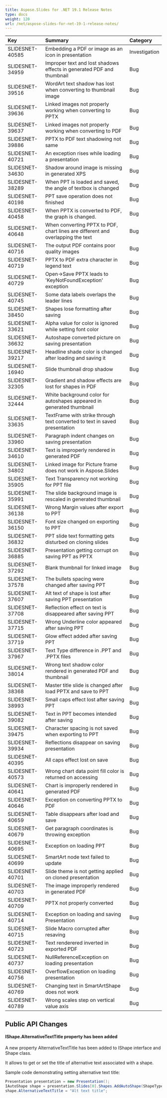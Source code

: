 ```yaml
---
title: Aspose.Slides for .NET 19.1 Release Notes
type: docs
weight: 120
url: /net/aspose-slides-for-net-19-1-release-notes/
---
```


|**Key**|**Summary**|**Category**|
| :- | :- | :- |
|SLIDESNET-40585|Embedding a PDF or image as an icon in presentation|Investigation|
|SLIDESNET-34959|Improper text and lost shadows effects in generated PDF and thumbnail|Bug|
|SLIDESNET-39516|WordArt text shadow has lost when converting to thumbnail image|Bug|
|SLIDESNET-39636|Linked images not properly working when converting to PPTX|Bug|
|SLIDESNET-39637|Linked images not properly working when converting to PDF|Bug|
|SLIDESNET-39886|PPTX to PDF text shadowing not same|Bug|
|SLIDESNET-40721|An exception rises while loading a presentation|Bug|
|SLIDESNET-34630|Shadow around image is missing in generated XPS|Bug|
|SLIDESNET-38289|When PPT is loaded and saved, the angle of textbox is changed|Bug|
|SLIDESNET-40198|PPT save operation does not finished|Bug|
|SLIDESNET-40458|When PPTX is converted to PDF, the graph is changed.|Bug|
|SLIDESNET-40648|When converting PPTX to PDF, chart lines are different and overlapping the text|Bug|
|SLIDESNET-40716|The output PDF contains poor quality images|Bug|
|SLIDESNET-40719|PPTX to PDF extra character in legend text|Bug|
|SLIDESNET-40729|Open->Save PPTX leads to 'KeyNotFoundException' exception|Bug|
|SLIDESNET-40745|Some data labels overlaps the leader lines|Bug|
|SLIDESNET-38450|Shapes lose formatting after saving|Bug|
|SLIDESNET-33621|Alpha value for color is ignored while setting font color|Bug|
|SLIDESNET-36632|Autoshape converted picture on saving presentation|Bug|
|SLIDESNET-39217|Headline shade color is changed after loading and saving it|Bug|
|SLIDESNET-16940|Slide thumbnail drop shadow|Bug|
|SLIDESNET-32305|Gradient and shadow effects are lost for shapes in PDF|Bug|
|SLIDESNET-32444|White background color for autoshapes appeared in generated thumbnail|Bug|
|SLIDESNET-33635|TextFrame with strike through text converted to text in saved presentation|Bug|
|SLIDESNET-33960|Paragraph indent changes on saving presentation|Bug|
|SLIDESNET-34610|Text is improperly rendered in generated PDF|Bug|
|SLIDESNET-34802|Linked image for Picture frame does not work in Aspose.Slides|Bug|
|SLIDESNET-35905|Text Transparency not working for PPT file|Bug|
|SLIDESNET-35991|The slide background image is rescaled in generated thumbnail|Bug|
|SLIDESNET-36138|Wrong Margin values after export to PPT|Bug|
|SLIDESNET-36150|Font size changed on exporting to PPT|Bug|
|SLIDESNET-36832|PPT slide text formatting gets disturbed on cloning slides|Bug|
|SLIDESNET-36885|Presentation getting corrupt on saving PPT as PPTX|Bug|
|SLIDESNET-37292|Blank thumbnail for linked image|Bug|
|SLIDESNET-37578|The bullets spacing were changed after saving PPT|Bug|
|SLIDESNET-37607|Alt text of shape is lost after saving PPT presentation|Bug|
|SLIDESNET-37708|Reflection effect on text is disappeared after saving PPT|Bug|
|SLIDESNET-37715|Wrong Underline color appeared after saving PPT|Bug|
|SLIDESNET-37719|Glow effect added after saving PPT|Bug|
|SLIDESNET-37967|Text Type difference in .PPT and .PPTX files|Bug|
|SLIDESNET-38014|Wrong text shadow color rendered in generated PDF and thumbnail|Bug|
|SLIDESNET-38368|Master title slide is changed after load PPTX and save to PPT|Bug|
|SLIDESNET-38993|Small caps effect lost after saving PPT|Bug|
|SLIDESNET-39082|Text in PPT becomes intended after saving|Bug|
|SLIDESNET-39475|Character spacing is not saved when exporting to PPT|Bug|
|SLIDESNET-39934|Reflections disappear on saving presentation|Bug|
|SLIDESNET-40395|All caps effect lost on save|Bug|
|SLIDESNET-40573|Wrong chart data point fill color is returned on accessing|Bug|
|SLIDESNET-40641|Chart is improperly rendered in generated PDF|Bug|
|SLIDESNET-40646|Exception on converting PPTX to PDF|Bug|
|SLIDESNET-40659|Table disappears after load and save|Bug|
|SLIDESNET-40679|Get paragraph coordinates is throwing exception|Bug|
|SLIDESNET-40695|Exception on loading PPT|Bug|
|SLIDESNET-40699|SmartArt node text failed to update|Bug|
|SLIDESNET-40701|Slide theme is not getting applied on cloned presentation|Bug|
|SLIDESNET-40703|The image improperly rendered in generated PDF|Bug|
|SLIDESNET-40709|PPTX not properly converted|Bug|
|SLIDESNET-40714|Exception on loading and saving Presentation|Bug|
|SLIDESNET-40715|Slide Macro corrupted after resaving|Bug|
|SLIDESNET-40723|Text renderered inverted in exported PDF|Bug|
|SLIDESNET-40737|NullReferenceException on loading presentation|Bug|
|SLIDESNET-40756|OverflowException on loading presentation|Bug|
|SLIDESNET-40769|Changing text in SmartArtShape does not work|Bug|
|SLIDESNET-40789|Wrong scales step on vertical value axis|Bug|
## **Public API Changes**
#### **IShape.AlternativeTextTitle property has been added**
A new property AlternativeTextTitle has been added to IShape interface and Shape class.

It allows to get or set the title of alternative text associated with a shape.

Sample code demonstrating setting alternative text title:

``` csharp
Presentation presentation = new Presentation();
IAutoShape shape = presentation.Slides[0].Shapes.AddAutoShape(ShapeType.Rectangle, 100, 50, 300, 150);
shape.AlternativeTextTitle = "Alt text title";
``` 




